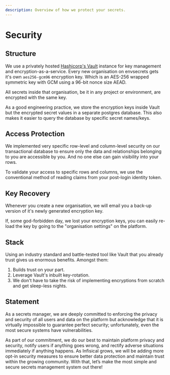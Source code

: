 ```yaml
---
description: Overview of how we protect your secrets.
---
```


# Security

## Structure

We use a privately hosted [Hashicorp's Vault](https://www.vaultproject.io/) instance for key management and encryption-as-a-service. Every new organisation on envsecrets gets it's own `aes256-gcm96` encryption key. Which is an AES-256 wrapped symmetric key with GCM using a 96-bit nonce size AEAD.

All secrets inside that organisation, be it in any project or environment, are encrypted with the same key.

As a good engineering practice, we store the encryption keys inside Vault but the encrypted secret values in a separate postgres database. This also makes it easier to query the database by specific secret names/keys.

## Access Protection

We implemented very specific row-level and column-level security on our transactional database to ensure only the data and relationships belonging to you are accessible by you. And no one else can gain visibility into your rows.

To validate your access to specific rows and columns, we use the conventional method of reading claims from your post-login identity token.

## Key Recovery

Whenever you create a new organisation, we will email you a back-up version of it's newly generated encryption key.

If, some god-forbidden day, we lost your encryption keys, you can easily re-load the key by going to the "organisation settings" on the platform.

## Stack

Using an industry standard and battle-tested tool like Vault that you already trust gives us enormous benefits. Amongst them:

1. Builds trust on your part.
2. Leverage Vault's inbuilt key-rotation.
3. We don't have to take the risk of implementing encryptions from scratch and get sleep-less nights.

## Statement

As a secrets manager, we are deeply committed to enforcing the privacy and security of all users and data on the platform but acknowledge that it is virtually impossible to guarantee perfect security; unfortunately, even the most secure systems have vulnerabilities.

As part of our commitment, we do our best to maintain platform privacy and security, notify users if anything goes wrong, and rectify adverse situations immediately if anything happens. As Infisical grows, we will be adding more opt-in security measures to ensure better data protection and maintain trust within the growing community. With that, let’s make the most simple and secure secrets management system out there!
